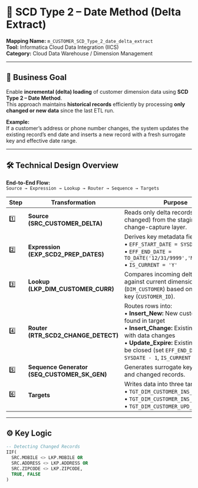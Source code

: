 # 📘 SCD Type 2 – Date Method (Delta Extract)  
**Mapping Name:** `m_CUSTOMER_SCD_Type_2_date_delta_extract`  
**Tool:** Informatica Cloud Data Integration (IICS)  
**Category:** Cloud Data Warehouse / Dimension Management  

---

## 🎯 Business Goal
Enable **incremental (delta) loading** of customer dimension data using **SCD Type 2 – Date Method**.  
This approach maintains **historical records** efficiently by processing **only changed or new data** since the last ETL run.  

**Example:**  
If a customer’s address or phone number changes, the system updates the existing record’s end date and inserts a new record with a fresh surrogate key and effective date range.

---

## 🛠️ Technical Design Overview
**End-to-End Flow:**  
`Source → Expression → Lookup → Router → Sequence → Targets`

| Step | Transformation | Purpose |
|------|----------------|----------|
| 1️⃣ | **Source (SRC_CUSTOMER_DELTA)** | Reads only delta records (new or changed) from the staging or change-capture layer. |
| 2️⃣ | **Expression (EXP_SCD2_PREP_DATES)** | Derives key metadata fields:<br>• `EFF_START_DATE = SYSDATE`<br>• `EFF_END_DATE = TO_DATE('12/31/9999','MM/DD/YYYY')`<br>• `IS_CURRENT = 'Y'` |
| 3️⃣ | **Lookup (LKP_DIM_CUSTOMER_CURR)** | Compares incoming delta records against current dimension table (`DIM_CUSTOMER`) based on business key (`CUSTOMER_ID`). |
| 4️⃣ | **Router (RTR_SCD2_CHANGE_DETECT)** | Routes rows into: <br>• **Insert_New:** New customers not found in target<br>• **Insert_Change:** Existing customers with data changes<br>• **Update_Expire:** Existing records to be closed (set `EFF_END_DATE = SYSDATE - 1`, `IS_CURRENT = 'N'`) |
| 5️⃣ | **Sequence Generator (SEQ_CUSTOMER_SK_GEN)** | Generates surrogate key for new and changed records. |
| 6️⃣ | **Targets** | Writes data into three target tables:<br>• `TGT_DIM_CUSTOMER_INS_NEW`<br>• `TGT_DIM_CUSTOMER_INS_CHANGE`<br>• `TGT_DIM_CUSTOMER_UPD_EXPIRE` |

---

## ⚙️ Key Logic
```sql
-- Detecting Changed Records
IIF(
  SRC.MOBILE <> LKP.MOBILE OR
  SRC.ADDRESS <> LKP.ADDRESS OR
  SRC.ZIPCODE <> LKP.ZIPCODE,
  TRUE, FALSE
)
